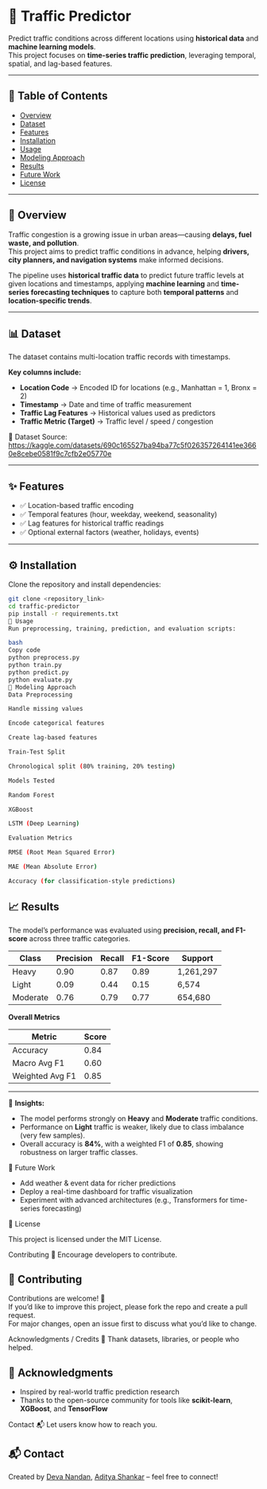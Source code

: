 # 🚦 Traffic Predictor  

Predict traffic conditions across different locations using **historical data** and **machine learning models**.  
This project focuses on **time-series traffic prediction**, leveraging temporal, spatial, and lag-based features.  

---

## 📑 Table of Contents  

- [Overview](#overview)  
- [Dataset](#dataset)  
- [Features](#features)  
- [Installation](#installation)  
- [Usage](#usage)  
- [Modeling Approach](#modeling-approach)  
- [Results](#results)  
- [Future Work](#future-work)  
- [License](#license)  

---

## 📖 Overview  

Traffic congestion is a growing issue in urban areas—causing **delays, fuel waste, and pollution**.  
This project aims to predict traffic conditions in advance, helping **drivers, city planners, and navigation systems** make informed decisions.  

The pipeline uses **historical traffic data** to predict future traffic levels at given locations and timestamps, applying **machine learning** and **time-series forecasting techniques** to capture both **temporal patterns** and **location-specific trends**.  

---

## 📊 Dataset  

The dataset contains multi-location traffic records with timestamps.  

**Key columns include:**  
- **Location Code** → Encoded ID for locations (e.g., Manhattan = 1, Bronx = 2)  
- **Timestamp** → Date and time of traffic measurement  
- **Traffic Lag Features** → Historical values used as predictors  
- **Traffic Metric (Target)** → Traffic level / speed / congestion  

📂 Dataset Source: https://kaggle.com/datasets/690c165527ba94ba77c5f026357264141ee3660e8cebe0581f9c7cfb2e05770e

---

## ✨ Features  

- ✅ Location-based traffic encoding  
- ✅ Temporal features (hour, weekday, weekend, seasonality)  
- ✅ Lag features for historical traffic readings  
- ✅ Optional external factors (weather, holidays, events)  

---

## ⚙️ Installation  

Clone the repository and install dependencies:  

```bash
git clone <repository_link>
cd traffic-predictor
pip install -r requirements.txt
🚀 Usage
Run preprocessing, training, prediction, and evaluation scripts:

bash
Copy code
python preprocess.py
python train.py
python predict.py
python evaluate.py
🧠 Modeling Approach
Data Preprocessing

Handle missing values

Encode categorical features

Create lag-based features

Train-Test Split

Chronological split (80% training, 20% testing)

Models Tested

Random Forest

XGBoost

LSTM (Deep Learning)

Evaluation Metrics

RMSE (Root Mean Squared Error)

MAE (Mean Absolute Error)

Accuracy (for classification-style predictions)
```

## 📈 Results  

The model’s performance was evaluated using **precision, recall, and F1-score** across three traffic categories.  

| Class     | Precision | Recall | F1-Score | Support   |
|-----------|-----------|--------|----------|-----------|
| Heavy     | 0.90      | 0.87   | 0.89     | 1,261,297 |
| Light     | 0.09      | 0.44   | 0.15     | 6,574     |
| Moderate  | 0.76      | 0.79   | 0.77     | 654,680   |

**Overall Metrics**  

| Metric        | Score |
|---------------|-------|
| Accuracy      | 0.84  |
| Macro Avg F1  | 0.60  |
| Weighted Avg F1 | 0.85 |

---

📌 **Insights:**  
- The model performs strongly on **Heavy** and **Moderate** traffic conditions.  
- Performance on **Light** traffic is weaker, likely due to class imbalance (very few samples).  
- Overall accuracy is **84%**, with a weighted F1 of **0.85**, showing robustness on larger traffic classes.

🔮 Future Work

- Add weather & event data for richer predictions
- Deploy a real-time dashboard for traffic visualization
- Experiment with advanced architectures (e.g., Transformers for time-series forecasting)
  
📜 License

This project is licensed under the MIT License.

Contributing 🤝
Encourage developers to contribute.

## 🤝 Contributing  

Contributions are welcome! 🎉  
If you’d like to improve this project, please fork the repo and create a pull request.  
For major changes, open an issue first to discuss what you’d like to change.  


Acknowledgments / Credits 🙌
Thank datasets, libraries, or people who helped.

## 🙌 Acknowledgments  

- Inspired by real-world traffic prediction research  
- Thanks to the open-source community for tools like **scikit-learn**, **XGBoost**, and **TensorFlow**  


Contact 📬
Let users know how to reach you.

## 📬 Contact  

Created by [Deva Nandan](https://github.com/Xer0oo7), [Aditya Shankar](https://github.com/photon457) – feel free to connect! 
